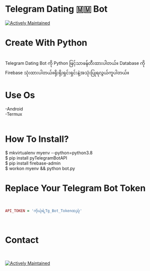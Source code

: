 # Telegram Dating 🇲🇲 Bot
[![Actively Maintained](https://img.shields.io/badge/%40Telegram-Start_Bot-blue?logo=telegram
)](https://t.me/dating_mm_bot)




# Create With Python 
<br>
Telegram Dating Bot ကို Python ဖြင့်သာဖန်တီးထားပါတယ်။ Database ကို Firebase သုံးထားပါတယ်။ရိုးရိုးရှင်းရှင်းနဲ့အသုံးပြုရလွယ်ကူပါတယ်။
<br>

# Use Os<br>
-Android<br>
-Termux<br>
<br>

# How To Install?<br>
$ mkvirtualenv myenv --python=python3.8
<br>
$ pip install pyTelegramBotAPI<br>
$ pip install firebase-admin<br>
$ workon myenv && python bot.py
<br>

# Replace Your Telegram Bot Token
<br>

```ruby
API_TOKEN = 'ကိုယ့်ရဲ့Tg_Bot_Tokenထည့်'
```
<br>


# Contact 
<br>

[![Actively Maintained](https://img.shields.io/badge/Visit-%40YeYint-blue
)](https://helpofyougirlfriends.000webhostapp.com/YeYint899/?fbclid=IwAR2u57c3wyQKySbFf7skmNUx3TbR0zbxE4KzBz9Rvmks3jM_WFvIsUATCCE)

